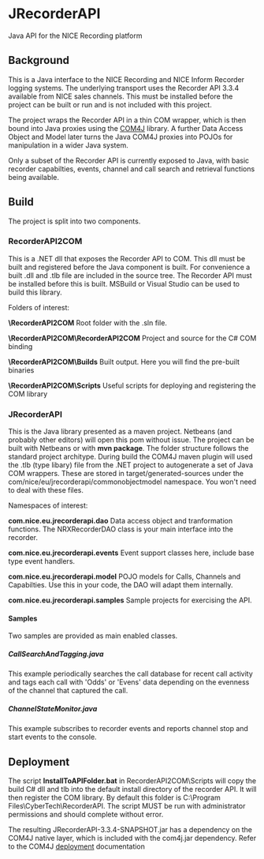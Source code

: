 # JRecorderAPI
Java API for the NICE Recording platform

## Background
This is a Java interface to the NICE Recording and NICE Inform Recorder logging systems. The underlying transport uses the Recorder API 3.3.4 available from NICE sales channels. This must be installed before the project can be built or run and is not included with this project.

The project wraps the Recorder API in a thin COM wrapper, which is then bound into Java proxies using the [COM4J](http://com4j.kohsuke.org/) library. A further Data Access Object and Model later turns the Java COM4J proxies into POJOs for manipulation in a wider Java system.

Only a subset of the Recorder API is currently exposed to Java, with basic recorder capabilties, events, channel and call search and retrieval functions being available.

## Build
The project is split into two components.

### RecorderAPI2COM
This is a .NET dll that exposes the Recorder API to COM. This dll must be built and registered before the Java component is built. For convenience a built .dll and .tlb file are included in the source tree. The Recorder API must be installed before this is built. MSBuild or Visual Studio can be used to build this library.

Folders of interest:

**\RecorderAPI2COM**           Root folder with the .sln file.

**\RecorderAPI2COM\RecorderAPI2COM** Project and source for the C# COM binding

**\RecorderAPI2COM\Builds**    Built output. Here you will find the pre-built binaries

**\RecorderAPI2COM\Scripts**   Useful scripts for deploying and registering the COM library





### JRecorderAPI
This is the Java library presented as a maven project. Netbeans (and probably other editors) will open this pom without issue. The project can be built with Netbeans or with **mvn package**. The folder structure follows the standard project architype. During build the COM4J maven plugin will used the .tlb (type libary) file from the .NET project to autogenerate a set of Java COM wrappers. These are stored in target/generated-sources under the com/nice/eu/jrecorderapi/commonobjectmodel namespace. You won't need to deal with these files.

Namespaces of interest:

**com.nice.eu.jrecorderapi.dao** Data access object and tranformation functions. The NRXRecorderDAO class is your main interface into the recorder.

**com.nice.eu.jrecorderapi.events** Event support classes here, include base type event handlers.

**com.nice.eu.jrecorderapi.model** POJO models for Calls, Channels and Capabilties. Use this in your code, the DAO will adapt them internally.

**com.nice.eu.jrecorderapi.samples** Sample projects for exercising the API.

#### Samples
Two samples are provided as main enabled classes. 

##### CallSearchAndTagging.java 
This example periodically searches the call database for recent call activity and tags each call with 'Odds' or 'Evens' data depending on the evenness of the channel that captured the call. 

##### ChannelStateMonitor.java 
This example subscribes to recorder events and reports channel stop and start events to the console.


## Deployment
The script **InstallToAPIFolder.bat** in RecorderAPI2COM\Scripts will copy the build C# dll and tlb into the default install directory of the recorder API. It will then register the COM library. By default this folder is C:\Program Files\CyberTech\RecorderAPI. The script MUST be run with administrator permissions and should complete without error.

The resulting JRecorderAPI-3.3.4-SNAPSHOT.jar has a dependency on the COM4J native layer, which is included with the com4j.jar dependency. Refer to the COM4J [deployment](http://com4j.kohsuke.org/deployment.html) documentation
